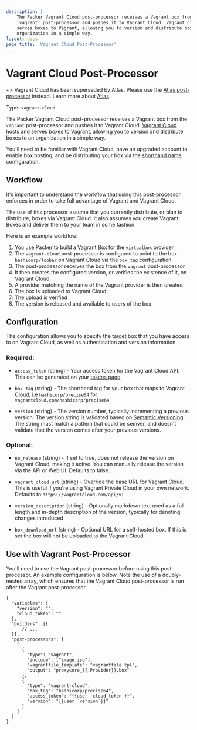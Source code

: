 ```yaml
---
description: |
    The Packer Vagrant Cloud post-processor receives a Vagrant box from the
    `vagrant` post-processor and pushes it to Vagrant Cloud. Vagrant Cloud hosts and
    serves boxes to Vagrant, allowing you to version and distribute boxes to an
    organization in a simple way.
layout: docs
page_title: 'Vagrant Cloud Post-Processor'
...
```


# Vagrant Cloud Post-Processor

\~&gt; Vagrant Cloud has been superseded by Atlas. Please use the [Atlas
post-processor](/docs/post-processors/atlas.html) instead. Learn more about
[Atlas](https://atlas.hashicorp.com/).

Type: `vagrant-cloud`

The Packer Vagrant Cloud post-processor receives a Vagrant box from the
`vagrant` post-processor and pushes it to Vagrant Cloud. [Vagrant
Cloud](https://atlas.hashicorp.com) hosts and serves boxes to Vagrant, allowing you
to version and distribute boxes to an organization in a simple way.

You'll need to be familiar with Vagrant Cloud, have an upgraded account to
enable box hosting, and be distributing your box via the [shorthand
name](https://docs.vagrantup.com/v2/cli/box.html) configuration.

## Workflow

It's important to understand the workflow that using this post-processor
enforces in order to take full advantage of Vagrant and Vagrant Cloud.

The use of this processor assume that you currently distribute, or plan to
distribute, boxes via Vagrant Cloud. It also assumes you create Vagrant Boxes
and deliver them to your team in some fashion.

Here is an example workflow:

1.  You use Packer to build a Vagrant Box for the `virtualbox` provider
2.  The `vagrant-cloud` post-processor is configured to point to the box
    `hashicorp/foobar` on Vagrant Cloud via the `box_tag` configuration
3.  The post-processor receives the box from the `vagrant` post-processor
4.  It then creates the configured version, or verifies the existence of it, on
    Vagrant Cloud
5.  A provider matching the name of the Vagrant provider is then created
6.  The box is uploaded to Vagrant Cloud
7.  The upload is verified
8.  The version is released and available to users of the box

## Configuration

The configuration allows you to specify the target box that you have access to
on Vagrant Cloud, as well as authentication and version information.

### Required:

-   `access_token` (string) - Your access token for the Vagrant Cloud API. This
    can be generated on your [tokens
    page](https://vagrantcloud.com/account/tokens).

-   `box_tag` (string) - The shorthand tag for your box that maps to Vagrant
    Cloud, i.e `hashicorp/precise64` for `vagrantcloud.com/hashicorp/precise64`

-   `version` (string) - The version number, typically incrementing a
    previous version. The version string is validated based on [Semantic
    Versioning](http://semver.org/). The string must match a pattern that could
    be semver, and doesn't validate that the version comes after your
    previous versions.

### Optional:

-   `no_release` (string) - If set to true, does not release the version on
    Vagrant Cloud, making it active. You can manually release the version via
    the API or Web UI. Defaults to false.

-   `vagrant_cloud_url` (string) - Override the base URL for Vagrant Cloud. This
    is useful if you're using Vagrant Private Cloud in your own network.
    Defaults to `https://vagrantcloud.com/api/v1`

-   `version_description` (string) - Optionally markdown text used as a
    full-length and in-depth description of the version, typically for denoting
    changes introduced

-   `box_download_url` (string) - Optional URL for a self-hosted box. If this is
    set the box will not be uploaded to the Vagrant Cloud.

## Use with Vagrant Post-Processor

You'll need to use the Vagrant post-processor before using this post-processor.
An example configuration is below. Note the use of a doubly-nested array, which
ensures that the Vagrant Cloud post-processor is run after the Vagrant
post-processor.

``` {.javascript}
{
  "variables": {
    "version": "",
    "cloud_token": ""
  },
  "builders": [{
      // ...
  }],
  "post-processors": [
    [
      {
        "type": "vagrant",
        "include": ["image.iso"],
        "vagrantfile_template": "vagrantfile.tpl",
        "output": "proxycore_{{.Provider}}.box"
      },
      {
        "type": "vagrant-cloud",
        "box_tag": "hashicorp/precise64",
        "access_token": "{{user `cloud_token`}}",
        "version": "{{user `version`}}"
      }
    ]
  ]
}
```
